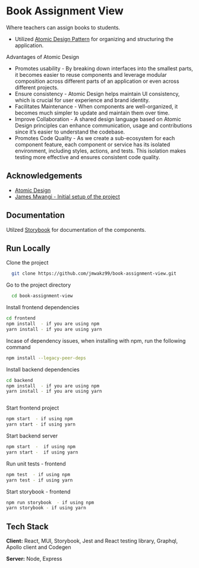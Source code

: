 # Book Assignment View

Where teachers can assign books to students.

- Utilized [Atomic Design Pattern](https://bradfrost.com/) for organizing and structuring the application.

Advantages of Atomic Design

- Promotes usability - By breaking down interfaces into the smallest parts, it becomes easier to reuse components and leverage modular composition across different parts of an application or even across different projects.
- Ensure consistency - Atomic Design helps maintain UI consistency, which is crucial for user experience and brand identity.
- Facilitates Maintenance - When components are well-organized, it becomes much simpler to update and maintain them over time.
- Improve Collaboration - A shared design language based on Atomic Design principles can enhance communication, usage and contributions since it’s easier to understand the codebase.
- Promotes Code Quality - As we create a sub-ecosystem for each component feature, each component or service has its isolated environment, including styles, actions, and tests. This isolation makes testing more effective and ensures consistent code quality.

## Acknowledgements

- [Atomic Design](https://bradfrost.com/)
- [James Mwangi - Initial setup of the project](https://github.com/jamesmwangi55)

## Documentation

Utilzed [Storybook](https://storybook.js.org/) for documentation of the components.

## Run Locally

Clone the project

```bash
  git clone https://github.com/jmwakz99/book-assignment-view.git

```

Go to the project directory

```bash
  cd book-assignment-view
```

Install frontend dependencies

```bash
cd frontend
npm install  - if you are using npm
yarn install - if you are using yarn


```

Incase of dependency issues, when installing with npm, run the following command

```bash
npm install --legacy-peer-deps
```

Install backend dependencies

```bash
cd backend
npm install  - if you are using npm
yarn install - if you are using yarn



```

Start frontend project

```bash
npm start  - if using npm
yarn start - if using yarn

```

Start backend server

```bash
npm start  -  if using npm
yarn start -  if using yarn

```

Run unit tests - frontend

```bash
npm test  - if using npm
yarn test - if using yarn

```

Start storybook - frontend

```bash
npm run storybook  - if using npm
yarn storybook - if using yarn

```

## Tech Stack

**Client:** React, MUI, Storybook, Jest and React testing library, Graphql, Apollo client and Codegen

**Server:** Node, Express
